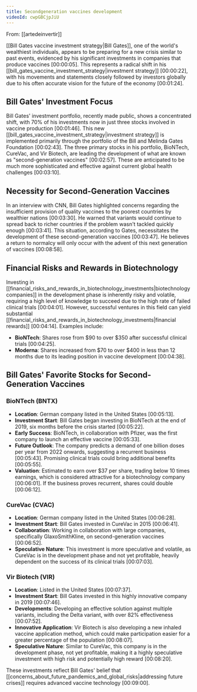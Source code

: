 ```yaml
---
title: Secondgeneration vaccines development
videoId: cwpGBCjpJiU
---
```


From: [[artedeinvertir]] <br/> 

[[Bill Gates vaccine investment strategy|Bill Gates]], one of the world's wealthiest individuals, appears to be preparing for a new crisis similar to past events, evidenced by his significant investments in companies that produce vaccines <a class="yt-timestamp" data-t="00:00:05">[00:00:05]</a>. This represents a radical shift in his [[bill_gates_vaccine_investment_strategy|investment strategy]] <a class="yt-timestamp" data-t="00:00:22">[00:00:22]</a>, with his movements and statements closely followed by investors globally due to his often accurate vision for the future of the economy <a class="yt-timestamp" data-t="00:01:24">[00:01:24]</a>.

## Bill Gates' Investment Focus
Bill Gates' investment portfolio, recently made public, shows a concentrated shift, with 70% of his investments now in just three stocks involved in vaccine production <a class="yt-timestamp" data-t="00:01:46">[00:01:46]</a>. This new [[bill_gates_vaccine_investment_strategy|investment strategy]] is implemented primarily through the portfolio of the Bill and Melinda Gates Foundation <a class="yt-timestamp" data-t="00:02:43">[00:02:43]</a>. The three primary stocks in his portfolio, BioNTech, CureVac, and Vir Biotech, are leading the development of what are known as "second-generation vaccines" <a class="yt-timestamp" data-t="00:02:57">[00:02:57]</a>. These are anticipated to be much more sophisticated and effective against current global health challenges <a class="yt-timestamp" data-t="00:03:10">[00:03:10]</a>.

## Necessity for Second-Generation Vaccines
In an interview with CNN, Bill Gates highlighted concerns regarding the insufficient provision of quality vaccines to the poorest countries by wealthier nations <a class="yt-timestamp" data-t="00:03:30">[00:03:30]</a>. He warned that variants would continue to spread back to richer countries if the problem wasn't tackled quickly enough <a class="yt-timestamp" data-t="00:03:41">[00:03:41]</a>. This situation, according to Gates, necessitates the development of these second-generation vaccines <a class="yt-timestamp" data-t="00:03:47">[00:03:47]</a>. He believes a return to normalcy will only occur with the advent of this next generation of vaccines <a class="yt-timestamp" data-t="00:08:58">[00:08:58]</a>.

## Financial Risks and Rewards in Biotechnology
Investing in [[financial_risks_and_rewards_in_biotechnology_investments|biotechnology companies]] in the development phase is inherently risky and volatile, requiring a high level of knowledge to succeed due to the high rate of failed clinical trials <a class="yt-timestamp" data-t="00:04:01">[00:04:01]</a>. However, successful ventures in this field can yield substantial [[financial_risks_and_rewards_in_biotechnology_investments|financial rewards]] <a class="yt-timestamp" data-t="00:04:14">[00:04:14]</a>. Examples include:
*   **BioNTech**: Shares rose from $90 to over $350 after successful clinical trials <a class="yt-timestamp" data-t="00:04:25">[00:04:25]</a>.
*   **Moderna**: Shares increased from $70 to over $400 in less than 12 months due to its leading position in vaccine development <a class="yt-timestamp" data-t="00:04:38">[00:04:38]</a>.

## Bill Gates' Favorite Stocks for Second-Generation Vaccines

### BioNTech (BNTX)
*   **Location**: German company listed in the United States <a class="yt-timestamp" data-t="00:05:13">[00:05:13]</a>.
*   **Investment Start**: Bill Gates began investing in BioNTech at the end of 2019, six months before the crisis started <a class="yt-timestamp" data-t="00:05:22">[00:05:22]</a>.
*   **Early Success**: BioNTech, in collaboration with Pfizer, was the first company to launch an effective vaccine <a class="yt-timestamp" data-t="00:05:33">[00:05:33]</a>.
*   **Future Outlook**: The company predicts a demand of one billion doses per year from 2022 onwards, suggesting a recurrent business <a class="yt-timestamp" data-t="00:05:43">[00:05:43]</a>. Promising clinical trials could bring additional benefits <a class="yt-timestamp" data-t="00:05:55">[00:05:55]</a>.
*   **Valuation**: Estimated to earn over $37 per share, trading below 10 times earnings, which is considered attractive for a biotechnology company <a class="yt-timestamp" data-t="00:06:01">[00:06:01]</a>. If the business proves recurrent, shares could double <a class="yt-timestamp" data-t="00:06:12">[00:06:12]</a>.

### CureVac (CVAC)
*   **Location**: German company listed in the United States <a class="yt-timestamp" data-t="00:06:28">[00:06:28]</a>.
*   **Investment Start**: Bill Gates invested in CureVac in 2015 <a class="yt-timestamp" data-t="00:06:41">[00:06:41]</a>.
*   **Collaboration**: Working in collaboration with large companies, specifically GlaxoSmithKline, on second-generation vaccines <a class="yt-timestamp" data-t="00:06:52">[00:06:52]</a>.
*   **Speculative Nature**: This investment is more speculative and volatile, as CureVac is in the development phase and not yet profitable, heavily dependent on the success of its clinical trials <a class="yt-timestamp" data-t="00:07:03">[00:07:03]</a>.

### Vir Biotech (VIR)
*   **Location**: Listed in the United States <a class="yt-timestamp" data-t="00:07:37">[00:07:37]</a>.
*   **Investment Start**: Bill Gates invested in this highly innovative company in 2019 <a class="yt-timestamp" data-t="00:07:46">[00:07:46]</a>.
*   **Developments**: Developing an effective solution against multiple variants, including the Delta variant, with over 82% effectiveness <a class="yt-timestamp" data-t="00:07:52">[00:07:52]</a>.
*   **Innovative Application**: Vir Biotech is also developing a new inhaled vaccine application method, which could make participation easier for a greater percentage of the population <a class="yt-timestamp" data-t="00:08:07">[00:08:07]</a>.
*   **Speculative Nature**: Similar to CureVac, this company is in the development phase, not yet profitable, making it a highly speculative investment with high risk and potentially high reward <a class="yt-timestamp" data-t="00:08:20">[00:08:20]</a>.

These investments reflect Bill Gates' belief that [[concerns_about_future_pandemics_and_global_risks|addressing future crises]] requires advanced vaccine technology <a class="yt-timestamp" data-t="00:09:00">[00:09:00]</a>.